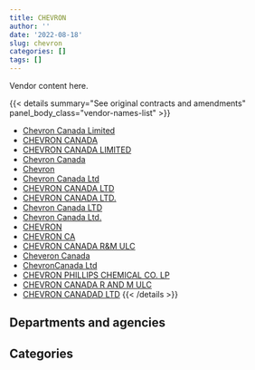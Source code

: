 ```yaml
---
title: CHEVRON
author: ''
date: '2022-08-18'
slug: chevron
categories: []
tags: []
---
```


<script src="/rmarkdown-libs/htmlwidgets/htmlwidgets.js"></script>
<link href="/rmarkdown-libs/datatables-css/datatables-crosstalk.css" rel="stylesheet" />
<script src="/rmarkdown-libs/datatables-binding/datatables.js"></script>
<script src="/rmarkdown-libs/jquery/jquery-3.6.0.min.js"></script>
<link href="/rmarkdown-libs/dt-core-bootstrap/css/dataTables.bootstrap.min.css" rel="stylesheet" />
<link href="/rmarkdown-libs/dt-core-bootstrap/css/dataTables.bootstrap.extra.css" rel="stylesheet" />
<script src="/rmarkdown-libs/dt-core-bootstrap/js/jquery.dataTables.min.js"></script>
<script src="/rmarkdown-libs/dt-core-bootstrap/js/dataTables.bootstrap.min.js"></script>
<link href="/rmarkdown-libs/crosstalk/css/crosstalk.min.css" rel="stylesheet" />
<script src="/rmarkdown-libs/crosstalk/js/crosstalk.min.js"></script>
<script src="/rmarkdown-libs/htmlwidgets/htmlwidgets.js"></script>
<link href="/rmarkdown-libs/datatables-css/datatables-crosstalk.css" rel="stylesheet" />
<script src="/rmarkdown-libs/datatables-binding/datatables.js"></script>
<script src="/rmarkdown-libs/jquery/jquery-3.6.0.min.js"></script>
<link href="/rmarkdown-libs/dt-core-bootstrap/css/dataTables.bootstrap.min.css" rel="stylesheet" />
<link href="/rmarkdown-libs/dt-core-bootstrap/css/dataTables.bootstrap.extra.css" rel="stylesheet" />
<script src="/rmarkdown-libs/dt-core-bootstrap/js/jquery.dataTables.min.js"></script>
<script src="/rmarkdown-libs/dt-core-bootstrap/js/dataTables.bootstrap.min.js"></script>
<link href="/rmarkdown-libs/crosstalk/css/crosstalk.min.css" rel="stylesheet" />
<script src="/rmarkdown-libs/crosstalk/js/crosstalk.min.js"></script>

Vendor content here.

{{< details summary="See original contracts and amendments" panel_body_class="vendor-names-list" >}}
- [Chevron Canada Limited](https://search.open.canada.ca/en/ct/?sort=contract_value_f%20desc&page=1&search_text=%22Chevron%20Canada%20Limited%22)
- [CHEVRON CANADA](https://search.open.canada.ca/en/ct/?sort=contract_value_f%20desc&page=1&search_text=%22CHEVRON%20CANADA%22)
- [CHEVRON CANADA LIMITED](https://search.open.canada.ca/en/ct/?sort=contract_value_f%20desc&page=1&search_text=%22CHEVRON%20CANADA%20LIMITED%22)
- [Chevron Canada](https://search.open.canada.ca/en/ct/?sort=contract_value_f%20desc&page=1&search_text=%22Chevron%20Canada%22)
- [Chevron](https://search.open.canada.ca/en/ct/?sort=contract_value_f%20desc&page=1&search_text=%22Chevron%22)
- [Chevron Canada Ltd](https://search.open.canada.ca/en/ct/?sort=contract_value_f%20desc&page=1&search_text=%22Chevron%20Canada%20Ltd%22)
- [CHEVRON CANADA LTD](https://search.open.canada.ca/en/ct/?sort=contract_value_f%20desc&page=1&search_text=%22CHEVRON%20CANADA%20LTD%22)
- [CHEVRON CANADA LTD.](https://search.open.canada.ca/en/ct/?sort=contract_value_f%20desc&page=1&search_text=%22CHEVRON%20CANADA%20LTD.%22)
- [Chevron Canada LTD](https://search.open.canada.ca/en/ct/?sort=contract_value_f%20desc&page=1&search_text=%22Chevron%20Canada%20LTD%22)
- [Chevron Canada Ltd.](https://search.open.canada.ca/en/ct/?sort=contract_value_f%20desc&page=1&search_text=%22Chevron%20Canada%20Ltd.%22)
- [CHEVRON](https://search.open.canada.ca/en/ct/?sort=contract_value_f%20desc&page=1&search_text=%22CHEVRON%22)
- [CHEVRON CA](https://search.open.canada.ca/en/ct/?sort=contract_value_f%20desc&page=1&search_text=%22CHEVRON%20CA%22)
- [CHEVRON CANADA R&M ULC](https://search.open.canada.ca/en/ct/?sort=contract_value_f%20desc&page=1&search_text=%22CHEVRON%20CANADA%20R%26M%20ULC%22)
- [Cheveron Canada](https://search.open.canada.ca/en/ct/?sort=contract_value_f%20desc&page=1&search_text=%22Cheveron%20Canada%22)
- [ChevronCanada Ltd](https://search.open.canada.ca/en/ct/?sort=contract_value_f%20desc&page=1&search_text=%22ChevronCanada%20Ltd%22)
- [CHEVRON PHILLIPS CHEMICAL CO. LP](https://search.open.canada.ca/en/ct/?sort=contract_value_f%20desc&page=1&search_text=%22CHEVRON%20PHILLIPS%20CHEMICAL%20CO.%20LP%22)
- [CHEVRON CANADA R AND M ULC](https://search.open.canada.ca/en/ct/?sort=contract_value_f%20desc&page=1&search_text=%22CHEVRON%20CANADA%20R%20AND%20M%20ULC%22)
- [CHEVRON CANADAD LTD](https://search.open.canada.ca/en/ct/?sort=contract_value_f%20desc&page=1&search_text=%22CHEVRON%20CANADAD%20LTD%22)
{{< /details >}}

## Departments and agencies

<div id="htmlwidget-1" style="width:100%;height:auto;" class="datatables html-widget"></div>
<script type="application/json" data-for="htmlwidget-1">{"x":{"style":"bootstrap","filter":"none","vertical":false,"data":[["<a href=\"/departments/csc-scc/\">Correctional Service of Canada<\/a>","<a href=\"/departments/dfo-mpo/\">Fisheries and Oceans Canada<\/a>","<a href=\"/departments/dnd-mdn/\">National Defence<\/a>","<a href=\"/departments/tc/\">Transport Canada<\/a>"],[60921.42,3217457.32,4487932.7,null],[57750,null,3631.2,15750],[10500,null,null,16800]],"container":"<table class=\"table table-striped table-hover row-border order-column display\">\n  <thead>\n    <tr>\n      <th>Department<\/th>\n      <th>2017-2018<\/th>\n      <th>2018-2019<\/th>\n      <th>2019-2020<\/th>\n    <\/tr>\n  <\/thead>\n<\/table>","options":{"order":[[4,"desc"]],"pageLength":10,"autoWidth":true,"columnDefs":[{"targets":1,"render":"function(data, type, row, meta) {\n    return type !== 'display' ? data : DTWidget.formatCurrency(data, \"$\", 2, 3, \",\", \".\", true, null);\n  }"},{"targets":2,"render":"function(data, type, row, meta) {\n    return type !== 'display' ? data : DTWidget.formatCurrency(data, \"$\", 2, 3, \",\", \".\", true, null);\n  }"},{"targets":3,"render":"function(data, type, row, meta) {\n    return type !== 'display' ? data : DTWidget.formatCurrency(data, \"$\", 2, 3, \",\", \".\", true, null);\n  }"},{"targets":4,"render":"function(data, type, row, meta) {\n    return type !== 'display' ? data : DTWidget.formatCurrency(data, \"$\", 2, 3, \",\", \".\", true, null);\n  }"},{"width":"16%","targets":[1,2,3,4]},{"className":"dt-right","targets":[1,2,3]}],"orderClasses":false}},"evals":["options.columnDefs.0.render","options.columnDefs.1.render","options.columnDefs.2.render","options.columnDefs.3.render"],"jsHooks":[]}</script>

## Categories

<div id="htmlwidget-2" style="width:100%;height:auto;" class="datatables html-widget"></div>
<script type="application/json" data-for="htmlwidget-2">{"x":{"style":"bootstrap","filter":"none","vertical":false,"data":[["<a href=\"/categories/11_defence/\">Defence<\/a>","<a href=\"/categories/5_transportation_and_logistics/\">Transportation and logistics<\/a>"],[4487932.7,3278378.74],[3631.2,73500],[null,27300]],"container":"<table class=\"table table-striped table-hover row-border order-column display\">\n  <thead>\n    <tr>\n      <th>Category<\/th>\n      <th>2017-2018<\/th>\n      <th>2018-2019<\/th>\n      <th>2019-2020<\/th>\n    <\/tr>\n  <\/thead>\n<\/table>","options":{"order":[[4,"desc"]],"dom":"t","pageLength":30,"autoWidth":true,"columnDefs":[{"targets":1,"render":"function(data, type, row, meta) {\n    return type !== 'display' ? data : DTWidget.formatCurrency(data, \"$\", 2, 3, \",\", \".\", true, null);\n  }"},{"targets":2,"render":"function(data, type, row, meta) {\n    return type !== 'display' ? data : DTWidget.formatCurrency(data, \"$\", 2, 3, \",\", \".\", true, null);\n  }"},{"targets":3,"render":"function(data, type, row, meta) {\n    return type !== 'display' ? data : DTWidget.formatCurrency(data, \"$\", 2, 3, \",\", \".\", true, null);\n  }"},{"targets":4,"render":"function(data, type, row, meta) {\n    return type !== 'display' ? data : DTWidget.formatCurrency(data, \"$\", 2, 3, \",\", \".\", true, null);\n  }"},{"width":"16%","targets":[1,2,3,4]},{"className":"dt-right","targets":[1,2,3]}],"orderClasses":false,"lengthMenu":[10,25,30,50,100]}},"evals":["options.columnDefs.0.render","options.columnDefs.1.render","options.columnDefs.2.render","options.columnDefs.3.render"],"jsHooks":[]}</script>
